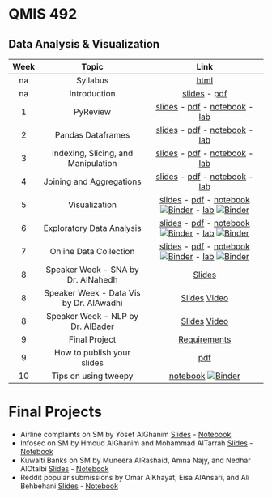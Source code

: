 # QMIS 492
## Data Analysis & Visualization



|Week | Topic        | Link  |
| :---: | :-------------: |:-------------:|
| na | Syllabus      | [html](http://bit.ly/mis492_syl) |
| na | Introduction     | [slides](http://qmisr.github.io/mis492/intro.slides.html) -  [pdf](http://qmisr.github.io/mis492/intro.pdf)  
| 1 | PyReview| [slides](http://qmisr.github.io/mis492/week1.slides.html) -  [pdf](http://qmisr.github.io/mis492/week1.pdf) -  [notebook](http://qmisr.github.io/mis492/week1.ipynb) - [lab](http://qmisr.github.io/mis492/week1_lab.ipynb)
| 2 | Pandas Dataframes| [slides](http://qmisr.github.io/mis492/week2.slides.html) -  [pdf](http://qmisr.github.io/mis492/week2.pdf) -  [notebook](http://qmisr.github.io/mis492/week2.ipynb) - [lab](http://qmisr.github.io/mis492/week2_lab.ipynb)
| 3 | Indexing, Slicing, and Manipulation| [slides](http://qmisr.github.io/mis492/week3.slides.html) -  [pdf](http://qmisr.github.io/mis492/week3.pdf) -  [notebook](http://qmisr.github.io/mis492/week3.ipynb) - [lab](http://qmisr.github.io/mis492/week3_lab.ipynb)
| 4 | Joining and Aggregations | [slides](http://qmisr.github.io/mis492/week4.slides.html) -  [pdf](http://qmisr.github.io/mis492/week4.pdf) -  [notebook](http://qmisr.github.io/mis492/week4.ipynb) - [lab](http://qmisr.github.io/mis492/week4_lab.ipynb)
| 5 | Visualization | [slides](http://qmisr.github.io/mis492/week5.slides.html) -  [pdf](http://qmisr.github.io/mis492/week5.pdf) -  [notebook](http://qmisr.github.io/mis492/week5.ipynb) [![Binder](https://mybinder.org/badge.svg)](https://mybinder.org/v2/gh/qmisr/mis492/master?filepath=week5.ipynb) - [lab](http://qmisr.github.io/mis492/week5_lab.ipynb) [![Binder](https://mybinder.org/badge.svg)](https://mybinder.org/v2/gh/qmisr/mis492/master?filepath=week5_lab.ipynb)
| 6 | Exploratory Data Analysis | [slides](http://qmisr.github.io/mis492/week6.slides.html) -  [pdf](http://qmisr.github.io/mis492/week6.pdf) -  [notebook](http://qmisr.github.io/mis492/week6.ipynb) [![Binder](https://mybinder.org/badge.svg)](https://mybinder.org/v2/gh/qmisr/mis492/master?filepath=week6.ipynb) - [lab](http://qmisr.github.io/mis492/week6_lab.ipynb) [![Binder](https://mybinder.org/badge.svg)](https://mybinder.org/v2/gh/qmisr/mis492/master?filepath=week6_lab.ipynb)
| 7 | Online Data Collection | [slides](http://qmisr.github.io/mis492/week7.slides.html) -  [pdf](http://qmisr.github.io/mis492/week7.pdf) -  [notebook](http://qmisr.github.io/mis492/week7.ipynb) [![Binder](https://mybinder.org/badge.svg)](https://mybinder.org/v2/gh/qmisr/mis492/master?filepath=week7.ipynb) - [lab](http://qmisr.github.io/mis492/week7_lab.ipynb) [![Binder](https://mybinder.org/badge.svg)](https://mybinder.org/v2/gh/qmisr/mis492/master?filepath=week7_lab.ipynb)
| 8 | Speaker Week - SNA by Dr. AlNahedh | [Slides](http://mishari.com/sna)
| 8 | Speaker Week - Data Vis by Dr. AlAwadhi |  [Slides](https://docs.wixstatic.com/ugd/475bfb_6f0e7779082a446fb6c828f4d23c31a0.pptx?dn=Data%20Viz_Students.pptx) [Video](https://www.youtube.com/watch?v=SSXG0OtdjRk&feature=youtu.be)
| 8 | Speaker Week - NLP by Dr. AlBader | [Slides](https://cbaku-my.sharepoint.com/personal/zalbader_cba_edu_kw/_layouts/15/guestaccess.aspx?docid=1613a3165eedf45829f65fe5bdec08563&authkey=Ac9IuB6jTMHuci0Wt9Qvg2I&e=4%3Ac5685a7bfef34184864c9b7958b3747a) [Video](https://www.youtube.com/watch?v=2etP0DIGntE&feature=youtu.be)
| 9 | Final Project | [Requirements](https://docs.google.com/document/d/1vAZZEyWVb0oAQ31c-8USyug_bGppjEJchA9mk5Q4TYg/edit?usp=sharing)
| 9 | How to publish your slides | [pdf](http://qmisr.github.io/mis492/slides.pdf)
| 10 | Tips on using tweepy | [notebook](http://qmisr.github.io/mis492/tweeps_tips.ipynb) [![Binder](https://mybinder.org/badge.svg)](https://mybinder.org/v2/gh/qmisr/mis492/master?filepath=tweeps_tips.ipynb)

# Final Projects

- Airline complaints on SM by Yosef AlGhanim [Slides](https://nalorakq8.github.io/projects/final_project_mis492_Insights_and_questions.slides.html#/) - [Notebook](https://nalorakq8.github.io/projects/final_project_mis492_analysis.ipynb)
- Infosec on SM by Hmoud AlGhanim and Mohammad AlTarrah [Slides](https://hfg94.github.io/mis492/TweetMaining_Analysis.slides.html) - [Notebook](https://mybinder.org/v2/gh/hfg94/mis492/master?filepath=TweetMaining_Analysis.ipynb)
- Kuwaiti Banks on SM by Muneera AlRashaid, Amna Najy, and Nedhar AlOtaibi [Slides](http://qmisr.github.io/mis492/Presentation.slides.html) - [Notebook](http://qmisr.github.io/mis492/Presentation.ipynb)
- Reddit popular submissions by Omar AlKhayat, Eisa AlAnsari, and Ali Behbehani [Slides](http://qmisr.github.io/mis492/REDDIT.pptx) - [Notebook](http://qmisr.github.io/mis492/finalproject.ipynb)
